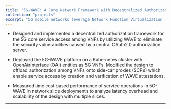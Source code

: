 ```yaml
---
title: "5G-WAVE: A Core Network Framework with Decentralized Authorization for Network Slices"
collection: "projects"
excerpt: "5G mobile networks leverage Network Function Virtualization (NFV) to offer services in the form of network slices. Each network slice is a logically isolated fragment constructed by service chaining a set of Virtual Network Functions (VNFs). The Network Repository Function (NRF) acts as a central OpenAuthorization (OAuth) 2.0 server to secure inter-VNF communications resulting in a single point of failure. Thus, we propose 5G-WAVE, a decentralized authorization framework for the 5G core by leveraging the WAVE framework and integrating it into the OpenAirInterface (OAI) 5G core. Our design relies on Side-Car Proxies (SCPs) deployed alongside individual VNFs, allowing point-to-point authorization. Each SCP acts as a WAVE engine to create entities and attestations and verify incoming service requests. We measure the authorization latency overhead for VNF registration, 5G Authentication and Key Agreement (AKA), and data session setup and observe that WAVE verification introduces 155ms overhead to HTTP transactions for decentralizing authorization. Additionally, we evaluate the scalability of 5G-WAVE by instantiating more network slices to observe 1.4x increase in latency with 10x growth in network size. We also discuss how 5G-WAVE can significantly reduce the 5G attack surface without using OAuth 2.0 while addressing several key issues of 5G standardization."
---
```


* Designed and implemented a decentralized authorization framework for the 5G core service access among VNFs by utilizing WAVE to eliminate the security vulnerabilities caused by a central OAuth2.0 authorization server.

* Deployed the 5G-WAVE platform on a Kubernetes cluster with OpenAirInterface (OAI) entities as 5G VNFs.
Modified the design to offload authorization among VNFs onto side-car proxies (SCPs) which enable service
access by creation and verification of WAVE attestations.

* Measured time cost based performance of service operations in 5G-WAVE in network slice deployments to
analyze latency overhead and scalability of the design with multiple slices.
---
